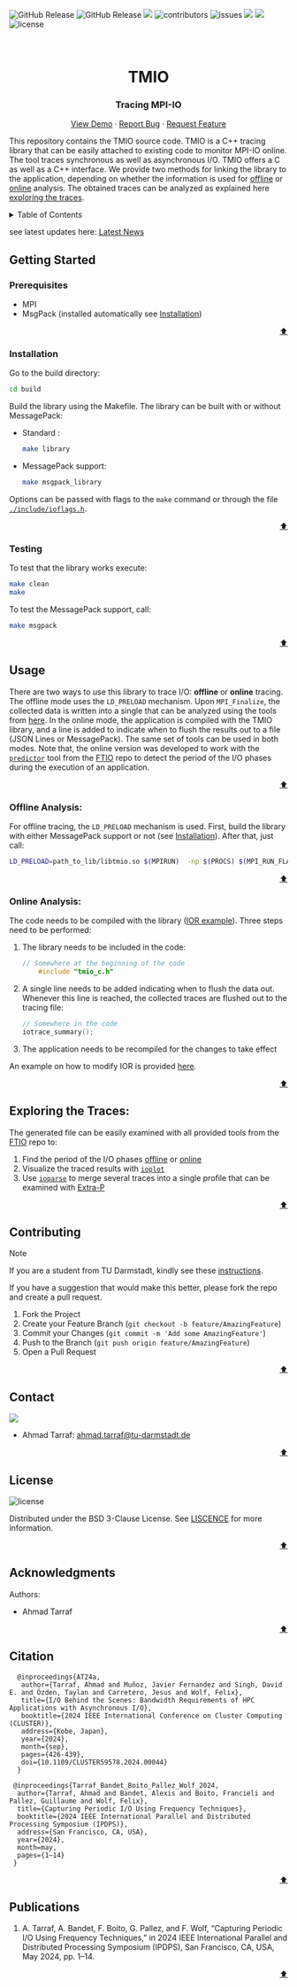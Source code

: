 <!-- # tmio -->
![GitHub Release](https://img.shields.io/github/v/release/tuda-parallel/TMIO)
![GitHub Release](https://img.shields.io/github/release-date/tuda-parallel/TMIO)
![](https://img.shields.io/github/last-commit/tuda-parallel/TMIO)
![contributors](https://img.shields.io/github/contributors/tuda-parallel/TMIO)
![issues](https://img.shields.io/github/issues/tuda-parallel/TMIO)
![](https://img.shields.io/github/languages/code-size/tuda-parallel/TMIO)
![](https://img.shields.io/github/languages/top/tuda-parallel/TMIO)
![license][license.bedge]




<br />
<div align="center">
  <h1 align="center">TMIO</h1>
  <p align="center">
 <h3 align="center"> Tracing MPI-IO </h2>
    <a href="https://git.rwth-aachen.de/parallel/TMIO">View Demo</a>
    ·
    <a href="https://github.com/tuda-parallel/TMIO/issues">Report Bug</a>
    ·
    <a href="https://github.com/tuda-parallel/TMIO/issues">Request Feature</a>
  </p>
</div>

This repository contains the TMIO source code. TMIO is a C++ tracing library that can be easily
attached to existing code to monitor MPI-IO online. The tool traces synchronous as well as asynchronous I/O.
TMIO offers a C as well as a C++ interface.
We provide two methods for linking the library to the application, depending on whether the information is used for [offline](#offline-analysis) or [online](#online-analysis) analysis.
The obtained traces can be analyzed as explained here [exploring the traces](#exploring-the-traces).



<!-- TABLE OF CONTENTS -->
<details>
  <summary>Table of Contents</summary>
  <ol>
    <li>
      <a href="#getting-started">Getting Started</a>
      <ul>
        <li><a href="#prerequisites">Prerequisites</a></li>
        <li><a href="#installation">Installation</a></li>
		<li><a href="#testing">Testing</a></li>
      </ul>
    <li><a href="#Usage">Usage</a></li>
	<ul>
        <li><a href="#offline-tracing">Offline Tracing</a></li>
        <li><a href="#online-tracing">Online Tracing</a></li>
      </ul>
    <li><a href="#exploring-the-traces">Exploring the Traces</a></li>
    <li><a href="#contributing">Contributing</a></li>
    <li><a href="#contact">Contact</a></li>
    <li><a href="#license">License</a></li>
    <li><a href="#acknowledgments">Acknowledgments</a></li>
  </ol>
</details>

see latest updates here: [Latest News](https://github.com/tuda-parallel/TMIO/tree/main/ChangeLog.md)

## Getting Started
### Prerequisites
- MPI
- MsgPack (installed automatically see [Installation](#installation))

<p align="right"><a href="#tmio">⬆</a></p>

### Installation
Go to the build directory:
```sh
cd build
```
Build the library using the Makefile.
The library can be built with or without MessagePack:
- Standard :
	``` sh
	make library
	```

- MessagePack support:
	```sh
	make msgpack_library
	```

Options can be passed with flags to the `make` command or through the file [`./include/ioflags.h`](https://github.com/tuda-parallel/TMIO/tree/main/include/ioflags.h).

<p align="right"><a href="#tmio">⬆</a></p>

### Testing
To test that the library works execute:
``` sh
make clean
make 
```

To test the MessagePack support, call:
``` sh
make msgpack
```

<p align="right"><a href="#tmio">⬆</a></p>

## Usage
There are two ways to use this library to trace I/O: **offline** or **online** tracing.
The offline mode uses the `LD_PRELOAD` mechanism. Upon `MPI_Finalize`, the collected data is written into a single that can be analyzed using the tools from [here](#exploring-the-traces).
In the online mode, the application is compiled with the TMIO library, and a line is added to indicate when
to flush the results out to a file (JSON Lines or MessagePack). The same set of tools can be used in both modes. 
Note that, the online version was developed to work with the [`predictor`](https://github.com/tuda-parallel/FTIO/blob/main/docs/approach.md#online-prediction) tool from the [FTIO](https://github.com/tuda-parallel/FTIO) repo to detect the period of the I/O phases during the execution of an application. 

<p align="right"><a href="#tmio">⬆</a></p>

### Offline Analysis:
For offline tracing, the `LD_PRELOAD` mechanism is used. First, build the library with either MessagePack support or not (see [Installation](#installation)).
After that, just call:
```sh
LD_PRELOAD=path_to_lib/libtmio.so $(MPIRUN)  -np $(PROCS) $(MPI_RUN_FLAGS) ./your_code variable_1 variable_2
```

<p align="right"><a href="#tmio">⬆</a></p>

### Online Analysis:
The code needs to be compiled with the library ([IOR example](/examples/IOR/README.md#instructions)). Three steps need to be performed:
  1. The library needs to be included in the code: 
		```C++
		// Somewhere at the beginning of the code
			#include "tmio_c.h"
		```
  2. A single line needs to be added indicating when to flush the data out. Whenever this line is reached, the collected traces are flushed out to the tracing file:
		```C++
		// Somewhere in the code
		iotrace_summary();
	   	```
  3. The application needs to be recompiled for the changes to take effect

An example on how to modify IOR is provided [here](/examples/IOR/README.md#instructions).

<p align="right"><a href="#tmio">⬆</a></p>

## Exploring the Traces:
The generated file can be easily examined with all provided tools from the [FTIO](https://github.com/tuda-parallel/FTIO) repo to:
  1. Find the period of the I/O phases [offline](https://github.com/tuda-parallel/FTIO#usage) or [online](https://github.com/tuda-parallel/FTIO/blob/main/docs/approach.md#online-prediction)
  2. Visualize the traced results with [`ioplot`](https://github.com/tuda-parallel/FTIO/blob/main/docs/tools.md#ioplot)
  3. Use [`ioparse`](https://github.com/tuda-parallel/FTIO/blob/main/docs/tools.md#ioparse) to merge several traces into a single profile that can be examined with [Extra-P](https://github.com/extra-p/extrap)

<p align="right"><a href="#tmio">⬆</a></p>

## Contributing

> [!note] 
> If you are a student from TU Darmstadt, kindly see these [instructions](/docs/students_contribute.md).

If you have a suggestion that would make this better, please fork the repo and create a pull request.

1. Fork the Project
2. Create your Feature Branch (`git checkout -b feature/AmazingFeature`)
3. Commit your Changes (`git commit -m 'Add some AmazingFeature'`)
4. Push to the Branch (`git push origin feature/AmazingFeature`)
5. Open a Pull Request

<p align="right"><a href="#tmio">⬆</a></p>

<!-- CONTACT -->
## Contact

[![][parallel.bedge]][parallel_website]

- Ahmad Tarraf: <ahmad.tarraf@tu-darmstadt.de>

<p align="right"><a href="#tmio">⬆</a></p>

## License

![license][license.bedge]

Distributed under the BSD 3-Clause License. See [LISCENCE](./LICENSE) for more information.
<p align="right"><a href="#tmio">⬆</a></p>

<!-- ACKNOWLEDGMENTS -->
## Acknowledgments

Authors:
- Ahmad Tarraf



<p align="right"><a href="#tmio">⬆</a></p>

## Citation

```
  @inproceedings{AT24a, 
   author={Tarraf, Ahmad and Muñoz, Javier Fernandez and Singh, David E. and Özden, Taylan and Carretero, Jesus and Wolf, Felix},
   title={I/O Behind the Scenes: Bandwidth Requirements of HPC Applications with Asynchronous I/O}, 
   booktitle={2024 IEEE International Conference on Cluster Computing (CLUSTER)}, 
   address={Kobe, Japan}, 
   year={2024}, 
   month={sep},
   pages={426-439},
   doi={10.1109/CLUSTER59578.2024.00044}
  }

 @inproceedings{Tarraf_Bandet_Boito_Pallez_Wolf_2024, 
  author={Tarraf, Ahmad and Bandet, Alexis and Boito, Francieli and Pallez, Guillaume and Wolf, Felix},
  title={Capturing Periodic I/O Using Frequency Techniques}, 
  booktitle={2024 IEEE International Parallel and Distributed Processing Symposium (IPDPS)}, 
  address={San Francisco, CA, USA}, 
  year={2024},
  month=may, 
  pages={1–14}
 }
```

<p align="right"><a href="#tmio">⬆</a></p>

## Publications

1. A. Tarraf, A. Bandet, F. Boito, G. Pallez, and F. Wolf, “Capturing Periodic I/O Using Frequency Techniques,” in 2024 IEEE International Parallel and Distributed Processing Symposium (IPDPS), San Francisco, CA, USA, May 2024, pp. 1–14.
<p align="right"><a href="#tmio">⬆</a></p>





[pipeline.badge]: https://git.rwth-aachen.de/parallel/tmio/badges/main/pipeline.svg
[coverage.badge]: https://git.rwth-aachen.de/parallel/tmio/badges/main/coverage.svg
[c++.bedge]: https://img.shields.io/badge/C++-00599C?style=flat-square&logo=C%2B%2B&logoColor=white
[c.bedge]: https://img.shields.io/badge/c-%2300599C.svg?style=for-the-badge&logo=c&logoColor=white
[license.bedge]: https://img.shields.io/badge/License-BSD_3--Clause-blue.svg
[linkedin.bedge]: https://img.shields.io/badge/LinkedIn-0077B5?tyle=for-the-badge&logo=linkedin&logoColor=white
[parallel_website]: https://www.parallel.informatik.tu-darmstadt.de/laboratory/team/tarraf/tarraf.html
[parallel.bedge]: https://img.shields.io/badge/Parallel_Programming:-Ahmad_Tarraf-blue

